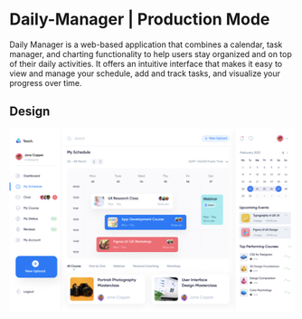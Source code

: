 <h1> Daily-Manager | Production Mode </h1>
<p>
Daily Manager is a web-based application that combines a calendar, task manager, and charting functionality to help users stay organized and on top of their daily activities. It offers an intuitive interface that makes it easy to view and manage your schedule, add and track tasks, and visualize your progress over time.

</p>

<h2>Design</h2>
<img src='./Design.png'/>
